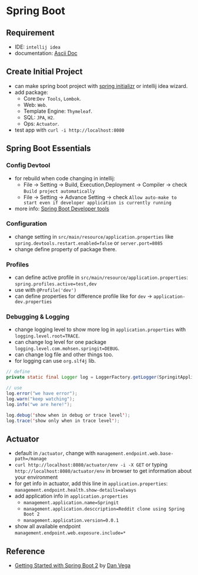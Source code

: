 # Spring Boot

## Requirement

- IDE: `intellij idea`
- documentation: [Ascii Doc](https://asciidoc.org/)

## Create Initial Project

- can make spring boot project with [spring initializr](https://start.spring.io/) or intellij idea wizard.
- add package:
  - Core:`Dev Tools`, `Lombok`.
  - Web: `Web`.
  - Template Engine: `Thymeleaf`.
  - SQL: `JPA`, `H2`.
  - Ops: `Actuator`.
- test app with `curl -i http://localhost:8080`

## Spring Boot Essentials

### Config Devtool

- for rebuild when code changing in intellij:
  - File -> Setting -> Build, Execution,Deployment -> Compiler -> check `Build project automatically`
  - File -> Setting -> Advance Setting -> check `Allow auto-make to start even if developer application is currently running` 
- more info: [Spring Boot Developer tools](https://docs.spring.io/spring-boot/docs/1.5.16.RELEASE/reference/html/using-boot-devtools.html)

### Configuration

- change setting in `src/main/resource/application.properties` like `spring.devtools.restart.enabled=false` or `server.port=8085`
- change define property of package there.

### Profiles

- can define active profile in `src/main/resource/application.properties`: `spring.profiles.active=test,dev`
- use with `@Profile('dev')`
- can define properties for difference profile like for `dev` -> `application-dev.properties`

### Debugging & Logging

- change logging level to show more log in `application.properties` with `logging.level.root=TRACE`.
- can change log level for one package `logging.level.com.mohsen.springit=DEBUG`.
- can change log file and other things too.
- for logging can use `org.slf4j` lib.

```java
// define
private static final Logger log = LoggerFactory.getLogger(SpringitApplication.class);

// use
log.error("we have error");
log.warn("keep watching");
log.info("we are here!");

log.debug('show when in debug or trace level');
log.trace('show only when in trace level');
```

## Actuator

- default in `/actuator`, change with `management.endpoint.web.base-path=/manage`
- `curl http://localhost:8080/actuator/env -i -X GET` or typing `http://localhost:8080/actuator/env` in browser to get information about your environment
- for get info in actuator, add this line in `application.properties`: `management.endpoint.health.show-details=always`
- add application info in `application.properties`
  - `management.application.name=Springit`
  - `management.application.desccription=Reddit clone using Spring Boot 2`
  - `management.application.version=0.0.1`
- show all available endpoint `management.endpoint.web.exposure.include=*`

## Reference

- [Getting Started with Spring Boot 2](https://www.udemy.com/course/spring-boot-2/) by [Dan Vega](https://www.danvega.dev/)
